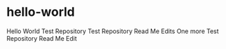 # hello-world
Hello World Test Repository
Test Repository Read Me Edits
One more Test Repository Read Me Edit
